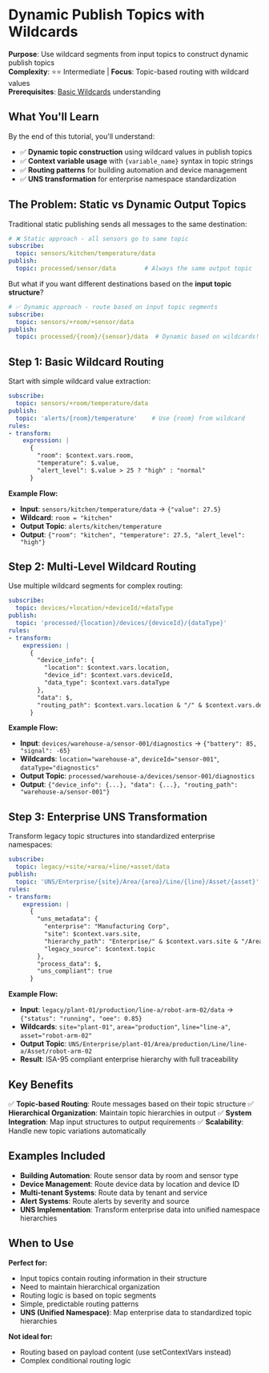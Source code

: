 # Dynamic Publish Topics with Wildcards

**Purpose**: Use wildcard segments from input topics to construct dynamic publish topics  
**Complexity**: ⭐⭐ Intermediate | **Focus**: Topic-based routing with wildcard values  
**Prerequisites**: [Basic Wildcards](../../01_basic_wildcards/) understanding

## What You'll Learn

By the end of this tutorial, you'll understand:
- ✅ **Dynamic topic construction** using wildcard values in publish topics
- ✅ **Context variable usage** with `{variable_name}` syntax in topic strings
- ✅ **Routing patterns** for building automation and device management
- ✅ **UNS transformation** for enterprise namespace standardization

## The Problem: Static vs Dynamic Output Topics

Traditional static publishing sends all messages to the same destination:
```yaml
# ❌ Static approach - all sensors go to same topic
subscribe:
  topic: sensors/kitchen/temperature/data
publish:
  topic: processed/sensor/data        # Always the same output topic
```

But what if you want different destinations based on the **input topic structure**?
```yaml
# ✅ Dynamic approach - route based on input topic segments  
subscribe:
  topic: sensors/+room/+sensor/data
publish:
  topic: processed/{room}/{sensor}/data  # Dynamic based on wildcards!
```

## Step 1: Basic Wildcard Routing

Start with simple wildcard value extraction:

```yaml
subscribe:
  topic: sensors/+room/temperature/data
publish:
  topic: 'alerts/{room}/temperature'    # Use {room} from wildcard
rules:
- transform:
    expression: |
      {
        "room": $context.vars.room,
        "temperature": $.value,
        "alert_level": $.value > 25 ? "high" : "normal"
      }
```

**Example Flow:**
- **Input**: `sensors/kitchen/temperature/data` → `{"value": 27.5}`
- **Wildcard**: `room = "kitchen"`  
- **Output Topic**: `alerts/kitchen/temperature`
- **Output**: `{"room": "kitchen", "temperature": 27.5, "alert_level": "high"}`

## Step 2: Multi-Level Wildcard Routing

Use multiple wildcard segments for complex routing:

```yaml
subscribe:
  topic: devices/+location/+deviceId/+dataType
publish:
  topic: 'processed/{location}/devices/{deviceId}/{dataType}'
rules:
- transform:
    expression: |
      {
        "device_info": {
          "location": $context.vars.location,
          "device_id": $context.vars.deviceId,
          "data_type": $context.vars.dataType
        },
        "data": $,
        "routing_path": $context.vars.location & "/" & $context.vars.deviceId
      }
```

**Example Flow:**
- **Input**: `devices/warehouse-a/sensor-001/diagnostics` → `{"battery": 85, "signal": -65}`
- **Wildcards**: `location="warehouse-a"`, `deviceId="sensor-001"`, `dataType="diagnostics"`
- **Output Topic**: `processed/warehouse-a/devices/sensor-001/diagnostics`
- **Output**: `{"device_info": {...}, "data": {...}, "routing_path": "warehouse-a/sensor-001"}`

## Step 3: Enterprise UNS Transformation

Transform legacy topic structures into standardized enterprise namespaces:

```yaml
subscribe:
  topic: legacy/+site/+area/+line/+asset/data
publish:
  topic: 'UNS/Enterprise/{site}/Area/{area}/Line/{line}/Asset/{asset}'
rules:
- transform:
    expression: |
      {
        "uns_metadata": {
          "enterprise": "Manufacturing Corp",
          "site": $context.vars.site,
          "hierarchy_path": "Enterprise/" & $context.vars.site & "/Area/" & $context.vars.area,
          "legacy_source": $context.topic
        },
        "process_data": $,
        "uns_compliant": true
      }
```

**Example Flow:**
- **Input**: `legacy/plant-01/production/line-a/robot-arm-02/data` → `{"status": "running", "oee": 0.85}`
- **Wildcards**: `site="plant-01"`, `area="production"`, `line="line-a"`, `asset="robot-arm-02"`
- **Output Topic**: `UNS/Enterprise/plant-01/Area/production/Line/line-a/Asset/robot-arm-02`
- **Result**: ISA-95 compliant enterprise hierarchy with full traceability

## Key Benefits

✅ **Topic-based Routing**: Route messages based on their topic structure
✅ **Hierarchical Organization**: Maintain topic hierarchies in output
✅ **System Integration**: Map input structures to output requirements
✅ **Scalability**: Handle new topic variations automatically

## Examples Included

- **Building Automation**: Route sensor data by room and sensor type
- **Device Management**: Route device data by location and device ID
- **Multi-tenant Systems**: Route data by tenant and service
- **Alert Systems**: Route alerts by severity and source
- **UNS Implementation**: Transform enterprise data into unified namespace hierarchies

## When to Use

**Perfect for:**
- Input topics contain routing information in their structure
- Need to maintain hierarchical organization
- Routing logic is based on topic segments
- Simple, predictable routing patterns
- **UNS (Unified Namespace)**: Map enterprise data to standardized topic hierarchies

**Not ideal for:**
- Routing based on payload content (use setContextVars instead)
- Complex conditional routing logic